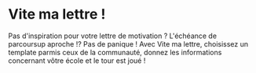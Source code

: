 # Vite ma lettre !
Pas d'inspiration pour votre lettre de motivation ? L'échéance de parcoursup aproche !? Pas de panique ! Avec Vite ma lettre, choisissez un template parmis ceux de la communauté, donnez les informations concernant vôtre école et le tour est joué !

